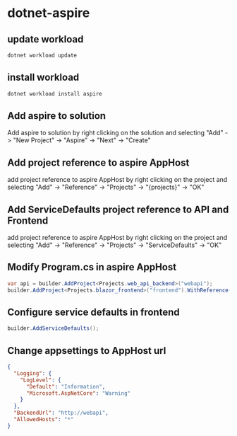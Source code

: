 # dotnet-aspire

## update workload
```bash
dotnet workload update
```
## install workload
```bash
dotnet workload install aspire
```

## Add aspire to solution
Add aspire to solution by right clicking on the solution and selecting "Add" -> "New Project" -> "Aspire" -> "Next" -> "Create"

## Add project reference to aspire AppHost
add project reference to aspire AppHost by right clicking on the project and selecting "Add" -> "Reference" -> "Projects" -> "{projects}" -> "OK"

## Add ServiceDefaults project reference to API and Frontend
add project reference to aspire AppHost by right clicking on the project and selecting "Add" -> "Reference" -> "Projects" -> "ServiceDefaults" -> "OK"

## Modify Program.cs in aspire AppHost
```csharp
var api = builder.AddProject<Projects.web_api_backend>("webapi");
builder.AddProject<Projects.blazor_frontend>("frontend").WithReference(api);
```

## Configure service defaults in frontend
```csharp
builder.AddServiceDefaults();
```

## Change appsettings to AppHost url
```json
{
  "Logging": {
    "LogLevel": {
      "Default": "Information",
      "Microsoft.AspNetCore": "Warning"
    }
  },
  "BackendUrl": "http://webapi",
  "AllowedHosts": "*"
}
```